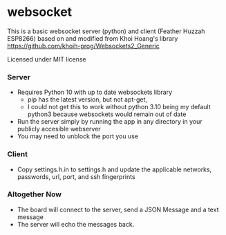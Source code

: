 # websocket

This is a basic websocket server (python) and client (Feather Huzzah ESP8266)
based on and modified from Khoi Hoang's library https://github.com/khoih-prog/Websockets2_Generic

Licensed under MIT license

### Server

* Requires Python 10 with up to date websockets library 
  * pip has the latest version, but not apt-get, 
  * I could not get this to work without python 3.10 being my default python3 because websockets would remain out of date
* Run the server simply by running the app in any directory in your publicly accesible webserver
* You may need to unblock the port you use

### Client

* Copy settings.h.in to settings.h and update the applicable networks, passwords, url, port, and
  ssh fingerprints
  
### Altogether Now

* The board will connect to the server, send a JSON Message and a text message
* The server will echo the messages back.
